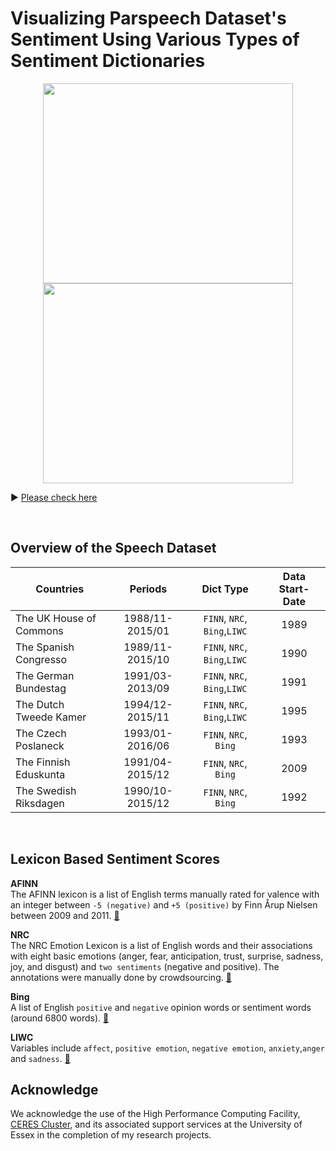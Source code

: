 # Visualizing Parspeech Dataset's Sentiment Using Various Types of Sentiment Dictionaries 

<p align="center">
  <img width="400" height= "320" src="https://raw.githack.com/yl17124/yl17124.github.io/master/images/hoc_NRC.gif">
  <img width="400" height= "320"  src="https://raw.githack.com/yl17124/yl17124.github.io/master/images/bt_NRC.gif">
</p>

:arrow_forward: [Please check here](https://raw.githack.com/yl17124/2019-SUMMER-RA/master/ParspeechV1.html)

<br/>


## Overview of the Speech Dataset

| Countries               |     Periods     |         Dict Type           | Data Start-Date |    
|-------------------------|:---------------:|:---------------------------:|:---------------:|
| The UK House of Commons | 1988/11-2015/01 |`FINN`, `NRC`, `Bing`,`LIWC` |       1989    	|
| The Spanish Congresso   | 1989/11-2015/10 |`FINN`, `NRC`, `Bing`,`LIWC` |       1990      |
| The German Bundestag    | 1991/03-2013/09 |`FINN`, `NRC`, `Bing`,`LIWC` |       1991      |
| The Dutch Tweede Kamer  | 1994/12-2015/11 |`FINN`, `NRC`, `Bing`,`LIWC` |       1995      |
| The Czech Poslaneck     | 1993/01-2016/06 |`FINN`, `NRC`, `Bing`        |       1993      |
| The Finnish Eduskunta   | 1991/04-2015/12 |`FINN`, `NRC`, `Bing`        |       2009      |
| The Swedish Riksdagen   | 1990/10-2015/12 |`FINN`, `NRC`, `Bing`        |       1992      |

<br/>


## Lexicon Based Sentiment Scores

**AFINN**  <br /> The AFINN lexicon is a list of English terms manually rated for valence with an integer between `-5 (negative)` and `+5 (positive)` by Finn Årup Nielsen between 2009 and 2011. [:link:](https://github.com/fnielsen/afinn) <br />

**NRC**    <br /> The NRC Emotion Lexicon is a list of English words and their associations with eight basic emotions (anger, fear, anticipation, trust, surprise, sadness, joy, and disgust) and `two sentiments` (negative and positive). The annotations were manually done by crowdsourcing. [:link:](http://saifmohammad.com/WebPages/NRC-Emotion-Lexicon.htm)<br />

**Bing**   <br /> A list of English `positive` and `negative` opinion words or sentiment words (around 6800 words). [:link:](https://www.cs.uic.edu/~liub/FBS/sentiment-analysis.html) <br />

**LIWC**  <br /> Variables include `affect`, `positive emotion`, `negative emotion`, `anxiety`,`anger` and `sadness`.  [:link:](https://repositories.lib.utexas.edu/bitstream/handle/2152/31333/LIWC2015_LanguageManual.pdf) <br />


## Acknowledge 
We acknowledge the use of the High Performance Computing Facility, [CERES Cluster](https://hpc.essex.ac.uk/), and its associated support services at the University of Essex in the completion of my research projects.